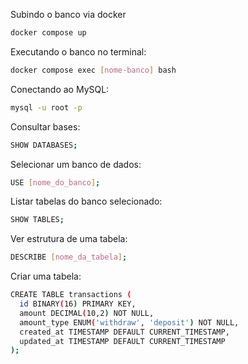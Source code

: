 Subindo o banco via docker

```bash
docker compose up
```

Executando o banco no terminal:

```bash
docker compose exec [nome-banco] bash
```

Conectando ao MySQL:

```bash
mysql -u root -p
```

Consultar bases:

```bash
SHOW DATABASES;
```

Selecionar um banco de dados:

```bash
USE [nome_do_banco];
```

Listar tabelas do banco selecionado:

```bash
SHOW TABLES;
```

Ver estrutura de uma tabela:

```bash
DESCRIBE [nome_da_tabela];
```

Criar uma tabela:

```bash
CREATE TABLE transactions (
  id BINARY(16) PRIMARY KEY,
  amount DECIMAL(10,2) NOT NULL,
  amount_type ENUM('withdraw', 'deposit') NOT NULL,
  created_at TIMESTAMP DEFAULT CURRENT_TIMESTAMP,
  updated_at TIMESTAMP DEFAULT CURRENT_TIMESTAMP
);
```
